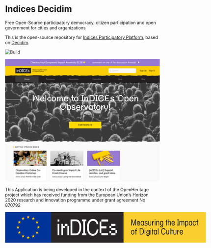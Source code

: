# Indices Decidim

Free Open-Source participatory democracy, citizen participation and open government for cities and organizations

This is the open-source repository for [Indices Participatory Platform](https://participate.indices-culture.eu/), based on [Decidim](https://github.com/decidim/decidim).

![Build](https://github.com/Platoniq/decidim-indices/workflows/Test/badge.svg?branch=master)

![Indices Homepage](app/assets/images/screenshot.jpg)

This Application is being developed in the context of the OpenHeritage project which has received funding from the European Union’s Horizon 2020 research and innovation programme under grant agreement No 870792

<div style="display: flex">
  <img height=100 src="app/packs/images/europe-flag.png"/>
  <img height=100 src="app/packs/images/indices/logo-full.png"/>
</div>
